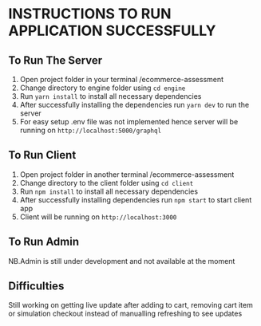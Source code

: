 # INSTRUCTIONS TO RUN APPLICATION SUCCESSFULLY

## To Run The Server

1.  Open project folder in your terminal /ecommerce-assessment
2.  Change directory to engine folder using `cd engine`
3.  Run `yarn install` to install all necessary dependencies
4.  After successfully installing the dependencies run `yarn dev` to run the server
5.  For easy setup .env file was not implemented hence server will be running on `http://localhost:5000/graphql`

<!-- To Run The Client -->

## To Run Client

1.  Open project folder in another terminal /ecommerce-assessment
2.  Change directory to the client folder using `cd client`
3.  Run `npm install` to install all necessary dependencies
4.  After successfully installing dependencies run `npm start` to start client app
5.  Client will be running on `http://localhost:3000`

## To Run Admin

NB.Admin is still under development and not available at the moment

## Difficulties

Still working on getting live update after adding to cart, removing cart item or simulation checkout instead of manualling refreshing to see updates
